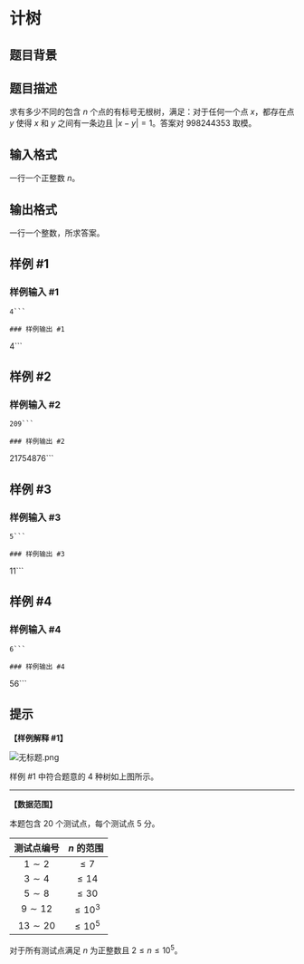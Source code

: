 # 计树

## 题目背景



## 题目描述

求有多少不同的包含 $n$ 个点的有标号无根树，满足：对于任何一个点 $x$，都存在点 $y$ 使得 $x$ 和 $y$ 之间有一条边且 $|x - y| = 1$。答案对 $998244353$ 取模。

## 输入格式

一行一个正整数 $n$。

## 输出格式

一行一个整数，所求答案。

## 样例 #1

### 样例输入 #1
```
4```

### 样例输出 #1

```
4```

## 样例 #2

### 样例输入 #2
```
209```

### 样例输出 #2

```
21754876```

## 样例 #3

### 样例输入 #3
```
5```

### 样例输出 #3

```
11```

## 样例 #4

### 样例输入 #4
```
6```

### 样例输出 #4

```
56```

## 提示

**【样例解释 #1】**

![无标题.png](https://i.loli.net/2020/12/28/1Cp3jLXaiOWmuPA.png)

样例 #1 中符合题意的 $4$ 种树如上图所示。

----

**【数据范围】**

本题包含 $20$ 个测试点，每个测试点 $5$ 分。

| 测试点编号 | $n$ 的范围  |
| :--------: | :---------: |
|  $1 \sim 2$  |  $\leq 7$   |
|  $3 \sim 4$  |  $\leq 14$  |
|  $5 \sim 8$  |  $\leq 30$  |
|  $9 \sim 12$ | $\leq 10^3$ |
| $13 \sim 20$ | $\leq 10^5$ |

对于所有测试点满足 $n$ 为正整数且 $2 \leq n \leq {10}^5$。
